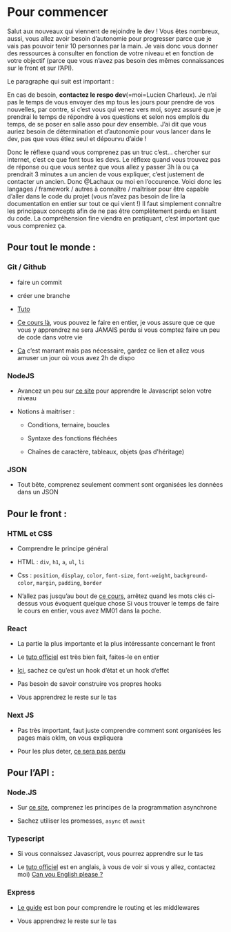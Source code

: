 # Pour commencer

Salut aux nouveaux qui viennent de rejoindre le dev !
Vous êtes nombreux, aussi, vous allez avoir besoin d’autonomie pour progresser parce que je vais pas pouvoir tenir 10 personnes par la main. Je vais donc vous donner des ressources à consulter en fonction de votre niveau et en fonction de votre objectif (parce que vous n’avez pas besoin des mêmes connaissances sur le front et sur l’API).

Le paragraphe qui suit est important :

En cas de besoin, **contactez le respo dev**(=moi=Lucien Charleux). Je n’ai pas le temps de vous envoyer des mp tous les jours pour prendre de vos nouvelles, par contre, si c’est vous qui venez vers moi, soyez assuré que je prendrai le temps de répondre à vos questions et selon nos emplois du temps, de se poser en salle asso pour dev ensemble. J’ai dit que vous auriez besoin de détermination et d’autonomie pour vous lancer dans le dev, pas que vous étiez seul et dépourvu d’aide !

Donc le réflexe quand vous comprenez pas un truc c’est... chercher sur internet, c’est ce que font tous les devs. Le réflexe quand vous trouvez pas de réponse ou que vous sentez que vous allez y passer 3h là ou ça prendrait 3 minutes a un ancien de vous expliquer, c’est justement de contacter un ancien. Donc @Lachaux ou moi en l’occurence.
Voici donc les langages / framework / autres à connaître / maîtriser pour être capable d’aller dans le code du projet (vous n’avez pas besoin de lire la documentation en entier sur tout ce qui vient !) Il faut simplement connaître les principaux concepts afin de ne pas être complètement perdu en lisant du code. La compréhension fine viendra en pratiquant, c’est important que vous compreniez ça.

## Pour tout le monde :

### Git / Github

- faire un commit

- créer une branche

- [Tuto](https://openclassrooms.com/fr/courses/2342361-gerez-votre-code-avec-git-et-github)

- [Ce cours là](https://openclassrooms.com/fr/courses/2342361-gerez-votre-code-avec-git-et-github), vous pouvez le faire en entier, je vous assure que ce que vous y apprendrez ne sera JAMAIS perdu si vous comptez faire un peu de code dans votre vie

- [Ca](https://learngitbranching.js.org/?locale=fr_FR) c’est marrant mais pas nécessaire, gardez ce lien et allez vous amuser un jour où vous avez 2h de dispo

### NodeJS

- Avancez un peu sur [ce site](https://developer.mozilla.org/fr/docs/Web/JavaScript) pour apprendre le Javascript selon votre niveau

- Notions à maitriser :

  - Conditions, ternaire, boucles

  - Syntaxe des fonctions fléchées

  - Chaînes de caractère, tableaux, objets (pas d'héritage)

### JSON

- Tout bête, comprenez seulement comment sont organisées les données dans un JSON

## Pour le front :

### HTML et CSS

- Comprendre le principe général

- HTML : `div`, `h1`, `a`, `ul`, `li`

- Css : `position`, `display`, `color`, `font-size`, `font-weight`, `background-color`, `margin`, `padding`, `border`

- N’allez pas jusqu’au bout de [ce cours](https://openclassrooms.com/fr/courses/1603881-apprenez-a-creer-votre-site-web-avec-html5-et-css3), arrêtez quand les mots clés ci-dessus vous évoquent quelque chose
  Si vous trouver le temps de faire le cours en entier, vous avez MM01 dans la poche.

### React

- La partie la plus importante et la plus intéressante concernant le front

- Le [tuto officiel](https://fr.reactjs.org/tutorial/tutorial.html) est très bien fait, faites-le en entier

- [Ici](https://fr.reactjs.org/docs/hooks-intro.html), sachez ce qu’est un hook d’état et un hook d’effet

- Pas besoin de savoir construire vos propres hooks

- Vous apprendrez le reste sur le tas

### Next JS

- Pas très important, faut juste comprendre comment sont organisées les pages mais oklm, on vous expliquera

- Pour les plus deter, [ce sera pas perdu](https://nextjs.org/learn/basics/create-nextjs-app?utm_source=next-site&utm_medium=homepage-cta&utm_campaign=next-website)

## Pour l’API :

### Node.JS

- Sur [ce site](https://developer.mozilla.org/fr/docs/Web/JavaScript), comprenez les principes de la programmation asynchrone

- Sachez utiliser les promesses, `async` et `await`

### Typescript

- Si vous connaissez Javascript, vous pourrez apprendre sur le tas

- Le [tuto officiel](https://www.typescriptlang.org/docs/handbook/intro.html) est en anglais, à vous de voir si vous y allez, contactez moi) [Can you English please ?](https://www.youtube.com/watch?v=ASdGtWSK6EU)

### Express

- [Le guide](http://expressjs.com/fr/guide/routing.html) est bon pour comprendre le routing et les middlewares

- Vous apprendrez le reste sur le tas

